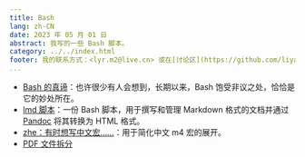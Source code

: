 ```yaml
---
title: Bash
lang: zh-CN
date: 2023 年 05 月 01 日
abstract: 我写的一些 Bash 脚本。
category: ../../index.html
footer: 我的联系方式：<lyr.m2@live.cn> 或在[讨论区](https://github.com/liyanrui/liyanrui.github.io/issues)提问。
...
```


* [Bash 的真谛](./the-essence-of-bash.html)：也许很少有人会想到，长期以来，Bash 饱受非议之处，恰恰是它的妙处所在。
* [lmd 脚本](./lmd.html)：一份 Bash 脚本，用于撰写和管理 Markdown 格式的文档并通过 [Pandoc](https://www.pandoc.org) 将其转换为 HTML 格式。
* [zhe：有时想写中文宏……](./zhe.html)：用于简化中文 m4 宏的展开。
* [PDF 文件拆分](./split-pdf.html)
